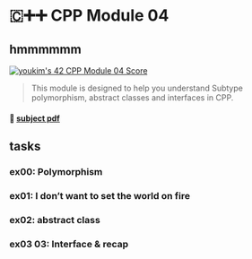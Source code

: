 # 🇨➕➕ CPP Module 04
## hmmmmmm

[![youkim's 42 CPP Module 04 Score](https://badge42.vercel.app/api/v2/cl1pqrsvk005409ml9e9fk7av/project/2556227)](https://github.com/JaeSeoKim/badge42)
> This module is designed to help you understand Subtype polymorphism, abstract classes and interfaces in CPP.

#### 📄 [subject pdf](https://cdn.intra.42.fr/pdf/pdf/49422/en.subject.pdf)

## tasks

### ex00: Polymorphism
### ex01: I don’t want to set the world on fire
### ex02: abstract class
### ex03 03: Interface & recap
